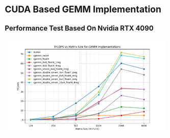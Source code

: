 # CUDA Based GEMM Implementation

## Performance Test Based On Nvidia RTX 4090

![Performance Graph](./script/performance.png)

